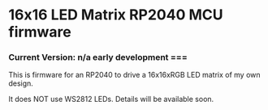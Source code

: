 # 16x16 LED Matrix RP2040 MCU firmware
### Current Version: n/a early development ===

This is firmware for an RP2040 to drive a 16x16xRGB LED matrix of my own design.

It does NOT use WS2812 LEDs. Details will be available soon.
